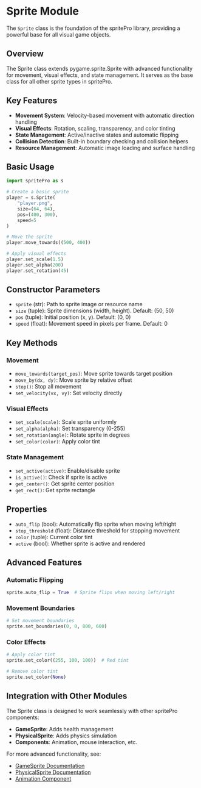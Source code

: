 # Sprite Module

The `Sprite` class is the foundation of the spritePro library, providing a powerful base for all visual game objects.

## Overview

The Sprite class extends pygame.sprite.Sprite with advanced functionality for movement, visual effects, and state management. It serves as the base class for all other sprite types in spritePro.

## Key Features

- **Movement System**: Velocity-based movement with automatic direction handling
- **Visual Effects**: Rotation, scaling, transparency, and color tinting
- **State Management**: Active/inactive states and automatic flipping
- **Collision Detection**: Built-in boundary checking and collision helpers
- **Resource Management**: Automatic image loading and surface handling

## Basic Usage

```python
import spritePro as s

# Create a basic sprite
player = s.Sprite(
    "player.png",
    size=(64, 64),
    pos=(400, 300),
    speed=5
)

# Move the sprite
player.move_towards((500, 400))

# Apply visual effects
player.set_scale(1.5)
player.set_alpha(200)
player.set_rotation(45)
```

## Constructor Parameters

- `sprite` (str): Path to sprite image or resource name
- `size` (tuple): Sprite dimensions (width, height). Default: (50, 50)
- `pos` (tuple): Initial position (x, y). Default: (0, 0)
- `speed` (float): Movement speed in pixels per frame. Default: 0

## Key Methods

### Movement
- `move_towards(target_pos)`: Move sprite towards target position
- `move_by(dx, dy)`: Move sprite by relative offset
- `stop()`: Stop all movement
- `set_velocity(vx, vy)`: Set velocity directly

### Visual Effects
- `set_scale(scale)`: Scale sprite uniformly
- `set_alpha(alpha)`: Set transparency (0-255)
- `set_rotation(angle)`: Rotate sprite in degrees
- `set_color(color)`: Apply color tint

### State Management
- `set_active(active)`: Enable/disable sprite
- `is_active()`: Check if sprite is active
- `get_center()`: Get sprite center position
- `get_rect()`: Get sprite rectangle

## Properties

- `auto_flip` (bool): Automatically flip sprite when moving left/right
- `stop_threshold` (float): Distance threshold for stopping movement
- `color` (tuple): Current color tint
- `active` (bool): Whether sprite is active and rendered

## Advanced Features

### Automatic Flipping
```python
sprite.auto_flip = True  # Sprite flips when moving left/right
```

### Movement Boundaries
```python
# Set movement boundaries
sprite.set_boundaries(0, 0, 800, 600)
```

### Color Effects
```python
# Apply color tint
sprite.set_color((255, 100, 100))  # Red tint

# Remove color tint
sprite.set_color(None)
```

## Integration with Other Modules

The Sprite class is designed to work seamlessly with other spritePro components:

- **GameSprite**: Adds health management
- **PhysicalSprite**: Adds physics simulation
- **Components**: Animation, mouse interaction, etc.

For more advanced functionality, see:
- [GameSprite Documentation](gameSprite.md)
- [PhysicalSprite Documentation](physicSprite.md)
- [Animation Component](animation.md)
